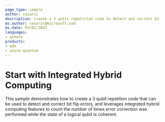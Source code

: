 ```yaml
---
page_type: sample
author: cesarzc
description: Create a 3 qubit repetition code to detect and correct bit flip errors using integrated hybrid computing features.
ms.author: cesarzc@microsoft.com
ms.date: 03/01/2023
languages:
- qsharp
products:
- qdk
- azure-quantum
---
```


# Start with Integrated Hybrid Computing

This sample demonstrates how to create a 3 qubit repetition code that can be used to detect and correct bit flip errors, and leverages integrated hybrid computing features to count the number of times error correction was performed while the state of a logical qubit is coherent.
